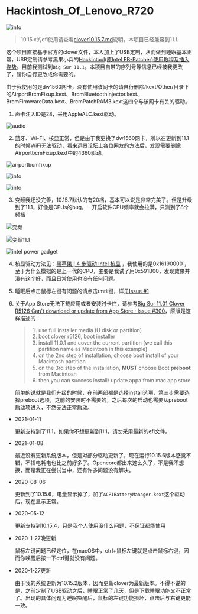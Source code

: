 # Hackintosh_Of_Lenovo_R720

![info](img/info_bigsur.png)

> 10.15.x的efi使用请查看[clover10.15.7.md](clover10.15.7.md)说明，本项目已经兼容到11.1.

这个项目直接基于官方的clover文件，本人加上了USB定制，从而做到睡眠基本正常，USB定制请参考黑果小兵的[Hackintool(原Intel FB-Patcher)使用教程及插入姿势](https://blog.daliansky.net/Intel-FB-Patcher-tutorial-and-insertion-pose.html)。目前我测试到`Big Sur 11.1`。本项目自带的序列号等信息已经被我更改了，请你自行更改成你需要的。

由于我使用的是dw1560网卡，没有使用该网卡的请自行删除/kext/Other/目录下的AirportBrcmFixup.kext、BrcmBluetoothInjector.kext、BrcmFirmwareData.kext、BrcmPatchRAM3.kext这四个与该网卡有关的驱动。

1. 声卡注入ID是28，采用AppleALC.kext驱动。

![audio](img/audio-11.1.png)

2. 蓝牙、Wi-Fi、核显正常，但是由于我更换了dw1560网卡，所以在更新到11.1的时候WiFi无法驱动，看来远景论坛上各位网友的方法后，发现需要删除AirportbcmFixup.kext中的4360驱动。

![airportbcmfixup](img/airportbcmfixupedit.png)

![info](img/gpu-11.png)

![info](img/Bluetooth-11.png)

3. 变频我还没完善，10.15.7默认的有20档，基本可以说是非常完美了。但是升级到了11.1，好像是CPUs的bug，一开启软件CPU频率就会拉满，只测到了8个频档

![变频](img/cpu-20.png)

![变频11.1](img/cpu-8.png)

![intel power gadget](img/cpu-intel.png)

4. 核显驱动方法见：[黑苹果 | 4 步驱动 Intel 核显](https://blog.zuiyu1818.cn/posts/Hac_Intel_Graphics_simple.html) ，我使用的是0x16190000 ，至于为什么模拟的是上一代的CPU，主要是我试了用0x591B00，发现效果并没有这个好，而且日常使用也没有任何问题。

5. 睡眠后点击鼠标左键有问题的请点击`Ctrl`键，详见[Issue #1](https://github.com/JackietYu/Hackintosh_Of_Lenovo_R720/issues/1)

6. 关于App Store无法下载应用或者安装时卡住，请参考[Big Sur 11.01 Clover R5126 Can't download or update from App Store · Issue #300](https://github.com/CloverHackyColor/CloverBootloader/issues/300)，原版是这样描述的：

   > 1. use full installer media (U disk or partition)
   >2. boot clover r5126, boot installer
   >3. install 11.0.1 and cover the current partition (we call this partition name as Macintosh in this example)
   >4. on the 2nd step of installation, choose boot install of your Macintosh partition
   >5. on the 3rd step of the installation, **MUST** choose Boot **preboot** from Macintosh
   >6. then you can success install/ update appa from mac app store

   简单的说就是我们升级的时候，在前两部都是选择install选项，第三步需要选择preboot选项，之前的安装时不需要的，之后每次的启动也需要从preboot启动项进入，不然无法正常启动。



- 2021-01-11

  更新支持到了11.1，如果你不想更新到11.1，请勿采用最新的efi文件。

- 2021-01-08

  最近没有更新系统版本，但是对部分驱动更新了，现在运行10.15.6版本感觉不错，不插电耗电也比之前好多了。Opencore都出来这么久了，不是我不想换，而是我正在尝试当中，还有许多问题没有解决。

- 2020-08-06

  更新到了10.15.6，电量显示掉了，加了`ACPIBatteryManager.kext`这个驱动后，现在显示正常。

- 2020-05-12

  更新支持到10.15.4，只是我个人使用没什么问题，不保证都能使用

- 2020-1-27晚更新

  鼠标左键问题已经定位，在macOS中，ctrl+鼠标左键就是点击鼠标右键，因而你唤醒后按一下ctrl键就没有问题。

- 2020-1-27更新

  由于我的系统更新为10.15.2版本，因而更新clover为最新版本。不得不说的是，之前定制了USB驱动之后，睡眠正常了几天，但是下载睡眠功能又不正常了。出现的具体问题为睡眠唤醒后，鼠标的左键功能损坏，点击后与右键更能一致。

  

